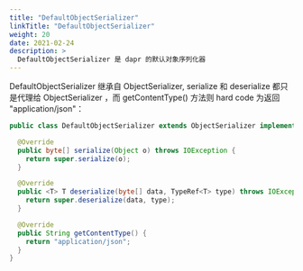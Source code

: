 ```yaml
---
title: "DefaultObjectSerializer"
linkTitle: "DefaultObjectSerializer"
weight: 20
date: 2021-02-24
description: >
  DefaultObjectSerializer 是 dapr 的默认对象序列化器
---
```


DefaultObjectSerializer 继承自 ObjectSerializer, serialize 和 deserialize 都只是代理给 ObjectSerializer ，而 getContentType() 方法则 hard code 为返回 "application/json"：

```java
public class DefaultObjectSerializer extends ObjectSerializer implements DaprObjectSerializer {

  @Override
  public byte[] serialize(Object o) throws IOException {
    return super.serialize(o);
  }

  @Override
  public <T> T deserialize(byte[] data, TypeRef<T> type) throws IOException {
    return super.deserialize(data, type);
  }

  @Override
  public String getContentType() {
    return "application/json";
  }
}
```

